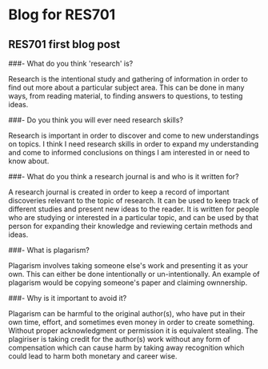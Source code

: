 # Blog for RES701

## RES701 first blog post

###- What do you think 'research' is?

Research is the intentional study and gathering of information in order to find out more about a particular subject area. This can be done in many ways, from reading material, to finding answers to questions, to testing ideas. 

###- Do you think you will ever need research skills?

Research is important in order to discover and come to new understandings on topics. I think I need research skills in order
to expand my understanding and come to informed conclusions on things I am interested in or need to know about.

###- What do you think a research journal is and who is it written for?

A research journal is created in order to keep a record of important discoveries relevant to the topic of research. It can be used to keep track of different studies and present new ideas to the reader. It is written for people who are studying or interested in a particular topic, and can be used by that person for expanding their knowledge and reviewing certain methods and ideas.

###- What is plagarism?

Plagarism involves taking someone else's work and presenting it as your own. This can either be done intentionally or un-intentionally. An example of plagarism would be copying someone's paper and claiming ownnership.

###- Why is it important to avoid it?

Plagarism can be harmful to the original author(s), who have put in their own time, effort, and sometimes even money in order to create something. Without proper acknowledgment or permission it is equivalent stealing. The plagiriser is taking credit for the author(s) work without any form of compensation which can cause harm by taking away recognition which could lead to harm both monetary and career wise.





